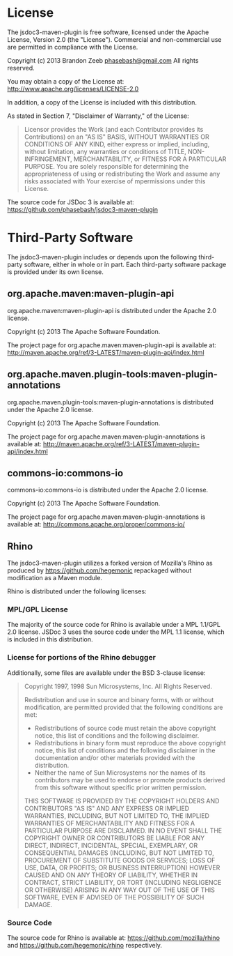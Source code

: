 # License #

The jsdoc3-maven-plugin is free software, licensed under the Apache License, Version 2.0 (the
"License"). Commercial and non-commercial use are permitted in compliance with
the License.

Copyright (c) 2013 Brandon Zeeb <phasebash@gmail.com>
All rights reserved.

You may obtain a copy of the License at:
http://www.apache.org/licenses/LICENSE-2.0

In addition, a copy of the License is included with this distribution.

As stated in Section 7, "Disclaimer of Warranty," of the License:

> Licensor provides the Work (and each Contributor provides its Contributions)
> on an "AS IS" BASIS, WITHOUT WARRANTIES OR CONDITIONS OF ANY KIND, either
> express or implied, including, without limitation, any warranties or
> conditions of TITLE, NON-INFRINGEMENT, MERCHANTABILITY, or FITNESS FOR A
> PARTICULAR PURPOSE. You are solely responsible for determining the
> appropriateness of using or redistributing the Work and assume any risks
> associated with Your exercise of mpermissions under this License.

The source code for JSDoc 3 is available at:
https://github.com/phasebash/jsdoc3-maven-plugin


# Third-Party Software #

The jsdoc3-maven-plugin includes or depends upon the following third-party software, either in
whole or in part. Each third-party software package is provided under its own
license.

## org.apache.maven:maven-plugin-api ##

org.apache.maven:maven-plugin-api is distributed under the Apache 2.0 license.

Copyright (c) 2013 The Apache Software Foundation.

The project page for org.apache.maven:maven-plugin-api is available at:
http://maven.apache.org/ref/3-LATEST/maven-plugin-api/index.html


## org.apache.maven.plugin-tools:maven-plugin-annotations ##

org.apache.maven.plugin-tools:maven-plugin-annotations is distributed under the Apache 2.0 license.

Copyright (c) 2013 The Apache Software Foundation.

The project page for org.apache.maven:maven-plugin-annotations is available at:
http://maven.apache.org/ref/3-LATEST/maven-plugin-api/index.html


## commons-io:commons-io ##

commons-io:commons-io is distributed under the Apache 2.0 license.

Copyright (c) 2013 The Apache Software Foundation.

The project page for org.apache.maven:maven-plugin-annotations is available at:
http://commons.apache.org/proper/commons-io/

## Rhino ##

The jsdoc3-maven-plugin utilizes a forked version of Mozilla's Rhino as produced by https://github.com/hegemonic
repackaged without modification as a Maven module.

Rhino is distributed under the following licenses:

### MPL/GPL License ###
The majority of the source code for Rhino is available under a MPL 1.1/GPL 2.0
license. JSDoc 3 uses the source code under the MPL 1.1 license, which is
included in this distribution.

### License for portions of the Rhino debugger ###
Additionally, some files are available under the BSD 3-clause license:

> Copyright 1997, 1998 Sun Microsystems, Inc.  All Rights Reserved.
>
> Redistribution and use in source and binary forms, with or without
> modification, are permitted provided that the following conditions are met:
>
> - Redistributions of source code must retain the above copyright notice,
>   this list of conditions and the following disclaimer.
> - Redistributions in binary form must reproduce the above copyright
>   notice, this list of conditions and the following disclaimer in the
>   documentation and/or other materials provided with the distribution.
> - Neither the name of Sun Microsystems nor the names of its contributors
>   may be used to endorse or promote products derived from this software
>   without specific prior written permission.
>
> THIS SOFTWARE IS PROVIDED BY THE COPYRIGHT HOLDERS AND CONTRIBUTORS "AS IS"
> AND ANY EXPRESS OR IMPLIED WARRANTIES, INCLUDING, BUT NOT LIMITED TO, THE
> IMPLIED WARRANTIES OF MERCHANTABILITY AND FITNESS FOR A PARTICULAR PURPOSE ARE
> DISCLAIMED.  IN NO EVENT SHALL THE COPYRIGHT OWNER OR CONTRIBUTORS BE LIABLE
> FOR ANY DIRECT, INDIRECT, INCIDENTAL, SPECIAL, EXEMPLARY, OR CONSEQUENTIAL
> DAMAGES (INCLUDING, BUT NOT LIMITED TO, PROCUREMENT OF SUBSTITUTE GOODS OR
> SERVICES; LOSS OF USE, DATA, OR PROFITS; OR BUSINESS INTERRUPTION) HOWEVER
> CAUSED AND ON ANY THEORY OF LIABILITY, WHETHER IN CONTRACT, STRICT LIABILITY,
> OR TORT (INCLUDING NEGLIGENCE OR OTHERWISE) ARISING IN ANY WAY OUT OF THE USE
> OF THIS SOFTWARE, EVEN IF ADVISED OF THE POSSIBILITY OF SUCH DAMAGE.

### Source Code ###
The source code for Rhino is available at:
https://github.com/mozilla/rhino and https://github.com/hegemonic/rhino respectively.
